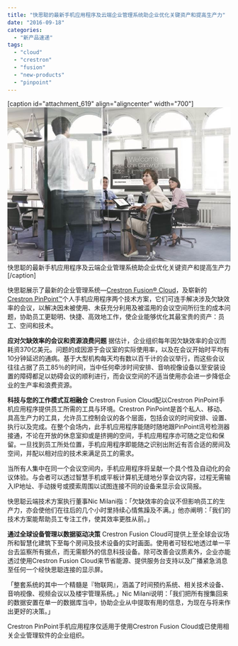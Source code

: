 ```yaml
---
title: "快思聪的最新手机应用程序及云端企业管理系统助企业优化关键资产和提高生产力"
date: "2016-09-18"
categories: 
  - "新产品速递"
tags: 
  - "cloud"
  - "crestron"
  - "fusion"
  - "new-products"
  - "pinpoint"
---
```


\[caption id="attachment\_619" align="aligncenter" width="700"\]![快思聪的最新手机应用程序及云端企业管理系统助企业优化关键资产和提高生产力](/assets/images/unnamed.jpg) 快思聪的最新手机应用程序及云端企业管理系统助企业优化关键资产和提高生产力\[/caption\]

快思聪展示了最新的企业管理系统—[Crestron Fusion® Cloud](http://www.crestron.com/products/line/fusion-enterprise-monitor-management-av-bms-room-scheduling-lighting-lights-shades-hvac-climate)，及崭新的[Crestron PinPoint™](http://www.crestron.com/products/line/room-scheduling-workflow-optimization-wireless-presentation-proximity-detection)个人手机应用程序两个技术方案，它们可连手解决涉及欠缺效率的会议，以解决因未被使用、未获充分利用及被滥用的会议空间所衍生的成本问题，协助员工更聪明、快捷、高效地工作，使企业能够优化其最宝贵的资产：员工、空间和技术。

**应对欠缺效率的会议和资源浪费问题** 据估计，企业组织每年因欠缺效率的会议而耗资370亿美元。问题的成因源于会议室的实际使用率，以及在会议开始时平均有10分钟延迟的通病。基于大型机构每天均有数以百千计的会议举行，而这些会议往往占据了员工85％的时间，当中任何牵涉时间安排、音响视像设备以至安装设置的障碍都足以妨碍会议的顺利进行，而会议空间的不适当使用亦会进一步降低企业的生产率和浪费资源。

**科技与您的工作模式互相融合** Crestron Fusion Cloud配以Crestron PinPoint手机应用程序提供员工所需的工具与环境。Crestron PinPoint是首个私人、移动、具高生产力的工具，允许员工控制会议的各个层面，包括会议的时间安排、设置、执行以及完成。在整个会场内，此手机应用程序能随时随地跟PinPoint讯号检测器接通，不论在开放的休息室抑或是挤拥的空间，手机应用程序亦可随之定位和保留。一旦找到员工所处位置，手机应用程序即能随之识别出附近有否合适的房间及空间，并配以相对应的技术来满足员工的需求。

当所有人集中在同一个会议空间内，手机应用程序将呈献一个具个性及自动化的会议体验。与会者可以透过智慧手机或平板计算机无缝地分享会议内容，过程无需输入IP地址、手动拨号或摸索周围以试图连接不同的设备来显示会议简报。

快思聪云端技术方案执行董事Nic Milani指：「欠缺效率的会议不但影响员工的生产力，亦会使他们在往后的几个小时里持续心情焦躁及不满。」他亦阐明：「我们的技术方案能帮助员工专注工作，使其效率更胜从前。」

**通过全球设备管理以数据驱动决策** Crestron Fusion Cloud可提供上至全球会议场所和智慧化建筑下至每个房间及技术设备的实时画面。使用者可轻松地透过单一平台去监察所有据点，而无需额外的信息科技设备。除可改善会议质素外，企业亦能透过使用Crestron Fusion Cloud来节省能源、提供服务台支持以及广播紧急消息至任何一个经快思聪连接的显示屏。

「整套系统的其中一个精髓是『物联网』，涵盖了时间预约系统、相关技术设备、音响视像、视频会议以及楼宇管理系统。」Nic Milani说明：「我们把所有搜集回来的数据安置在单一的数据库当中，协助企业从中提取有用的信息，为现在与将来作出更好的决策。」

Crestron PinPoint手机应用程序仅适用于使用Crestron Fusion Cloud或已使用相关企业管理软件的企业组织。

